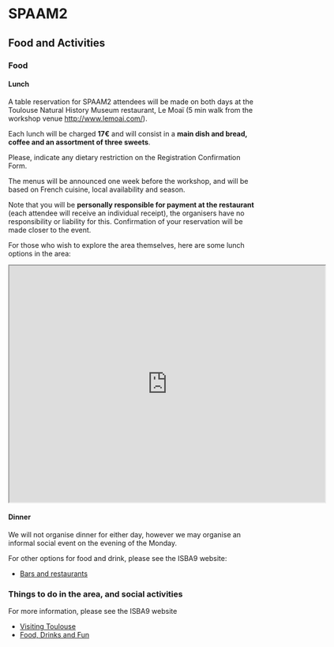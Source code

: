 # SPAAM2

## Food and Activities

### Food

#### Lunch

A table reservation for SPAAM2 attendees will be made on both days at the Toulouse Natural History Museum restaurant, Le Moaï (5 min walk from the workshop venue http://www.lemoai.com/).

Each lunch will be charged **17€** and will consist in a **main dish and bread, coffee and an assortment of three sweets**.

Please, indicate any dietary restriction on the Registration Confirmation Form.

The menus will be announced one week before the workshop, and will be based on French cuisine, local availability and season.

Note that you will be **personally responsible for payment at the restaurant** (each attendee will receive an individual receipt), the organisers have no responsibility or liability for this. Confirmation of your reservation will be made closer to the event. 

For those who wish to explore the area themselves, here are some lunch options in the area:

<iframe src="https://www.google.com/maps/d/u/0/embed?mid=1Q-AOMIZz3-np8muacyH99jSsJyK5F1BS" width="640" height="480"></iframe>

#### Dinner

We will not organise dinner for either day, however we may organise an informal social event on the evening of the Monday.

For other options for food and drink, please see the ISBA9 website:

* [Bars and restaurants](https://isba9.sciencesconf.org/resource/page/id/7)

### Things to do in the area, and social activities 

For more information, please see the ISBA9 website

* [Visiting Toulouse](https://isba9.sciencesconf.org/resource/page/id/18)
* [Food, Drinks and Fun](https://isba9.sciencesconf.org/resource/page/id/8)

